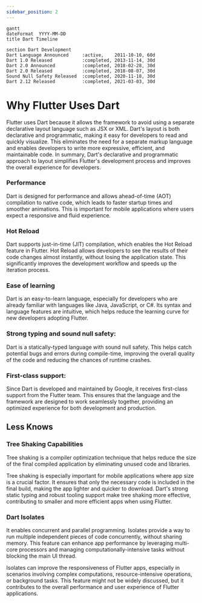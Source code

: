 ```yaml
---
sidebar_position: 2
---
```




```mermaid
gantt
dateFormat  YYYY-MM-DD
title Dart Timeline

section Dart Development
Dart Language Announced     :active,    2011-10-10, 60d
Dart 1.0 Released           :completed, 2013-11-14, 30d
Dart 2.0 Announced          :completed, 2018-02-28, 30d
Dart 2.0 Released           :completed, 2018-08-07, 30d
Sound Null Safety Released  :completed, 2020-11-18, 30d
Dart 2.12 Released          :completed, 2021-03-03, 30d
```


# Why Flutter Uses Dart
Flutter uses Dart because it allows the framework to avoid using a separate declarative layout language such as JSX or XML. Dart's layout is both declarative and programmatic, making it easy for developers to read and quickly visualize. This eliminates the need for a separate markup language and enables developers to write more expressive, efficient, and maintainable code. In summary, Dart's declarative and programmatic approach to layout simplifies Flutter's development process and improves the overall experience for developers.

### Performance

Dart is designed for performance and allows ahead-of-time (AOT) compilation to native code, which leads to faster startup times and smoother animations. This is important for mobile applications where users expect a responsive and fluid experience.


### Hot Reload
Dart supports just-in-time (JIT) compilation, which enables the Hot Reload feature in Flutter. Hot Reload allows developers to see the results of their code changes almost instantly, without losing the application state. This significantly improves the development workflow and speeds up the iteration process.

### Ease of learning
Dart is an easy-to-learn language, especially for developers who are already familiar with languages like Java, JavaScript, or C#. Its syntax and language features are intuitive, which helps reduce the learning curve for new developers adopting Flutter.
### Strong typing and sound null safety:
Dart is a statically-typed language with sound null safety. This helps catch potential bugs and errors during compile-time, improving the overall quality of the code and reducing the chances of runtime crashes.
### First-class support:
Since Dart is developed and maintained by Google, it receives first-class support from the Flutter team. This ensures that the language and the framework are designed to work seamlessly together, providing an optimized experience for both development and production.


## Less Knows
### Tree Shaking Capabilities
Tree shaking is a compiler optimization technique that helps reduce the size of the final compiled application by eliminating unused code and libraries.

Tree shaking is especially important for mobile applications where app size is a crucial factor. It ensures that only the necessary code is included in the final build, making the app lighter and quicker to download. Dart's strong static typing and robust tooling support make tree shaking more effective, contributing to smaller and more efficient apps when using Flutter.

### Dart Isolates
It enables concurrent and parallel programming. Isolates provide a way to run multiple independent pieces of code concurrently, without sharing memory. This feature can enhance app performance by leveraging multi-core processors and managing computationally-intensive tasks without blocking the main UI thread.

Isolates can improve the responsiveness of Flutter apps, especially in scenarios involving complex computations, resource-intensive operations, or background tasks. This feature might not be widely discussed, but it contributes to the overall performance and user experience of Flutter applications.
